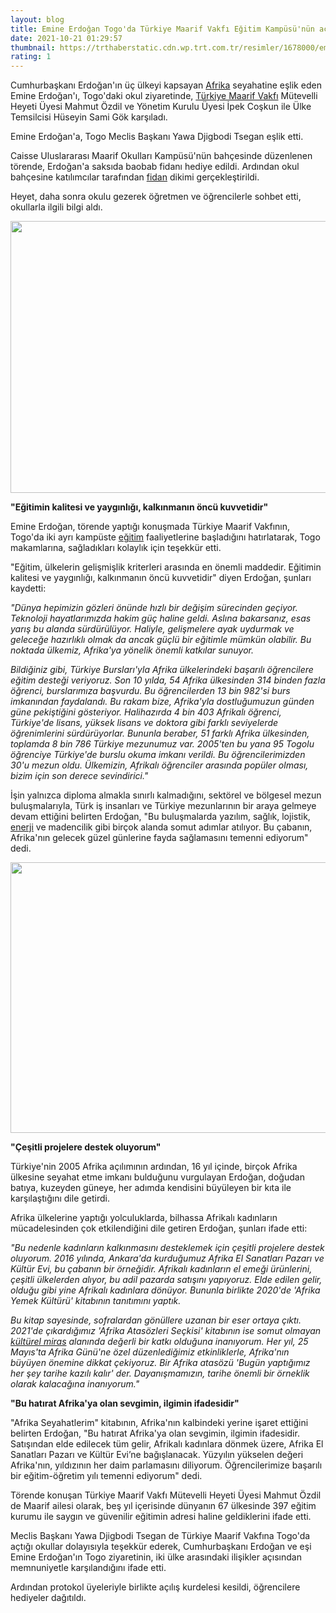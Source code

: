 ```yaml
--- 
layout: blog
title: Emine Erdoğan Togo'da Türkiye Maarif Vakfı Eğitim Kampüsü'nün açılışını yaptı
date: 2021-10-21 01:29:57
thumbnail: https://trthaberstatic.cdn.wp.trt.com.tr/resimler/1678000/emine-erdogan-togo-aa-1678153.jpg
rating: 1
---
```

<p>
	Cumhurbaşkanı Erdoğan'ın üç ülkeyi kapsayan <a href="https://www.trthaber.com/etiket/afrika/" target="_blank">Afrika</a> seyahatine eşlik eden Emine Erdoğan'ı, Togo'daki okul ziyaretinde, <a href="https://www.trthaber.com/etiket/turkiye-maarif-vakfi/" target="_blank">Türkiye Maarif Vakfı</a> Mütevelli Heyeti Üyesi Mahmut Özdil ve Yönetim Kurulu Üyesi İpek Coşkun ile Ülke Temsilcisi Hüseyin Sami Gök karşıladı.</p>
<p>
	Emine Erdoğan'a, Togo Meclis Başkanı Yawa Djigbodi Tsegan eşlik etti.</p>
<p>
	Caisse Uluslararası Maarif Okulları Kampüsü'nün bahçesinde düzenlenen törende, Erdoğan'a saksıda baobab fidanı hediye edildi. Ardından okul bahçesine katılımcılar tarafından <a href="https://www.trthaber.com/etiket/fidan/" target="_blank">fidan</a> dikimi gerçekleştirildi.</p>
<p>
	Heyet, daha sonra okulu gezerek öğretmen ve öğrencilerle sohbet etti, okullarla ilgili bilgi aldı.</p>
<p>
	<img alt="" src="dosyalar/images/20211019_2_50510597_69811904.jpg" style="width: 650px; height: 435px;" /></p>
<p>
	<strong>"Eğitimin kalitesi ve yaygınlığı, kalkınmanın öncü kuvvetidir"</strong></p>
<p>
	Emine Erdoğan, törende yaptığı konuşmada Türkiye Maarif Vakfının, Togo'da iki ayrı kampüste <a href="https://www.trthaber.com/etiket/egitim/" target="_blank">eğitim</a> faaliyetlerine başladığını hatırlatarak, Togo makamlarına, sağladıkları kolaylık için teşekkür etti.</p>
<p>
	"Eğitim, ülkelerin gelişmişlik kriterleri arasında en önemli maddedir. Eğitimin kalitesi ve yaygınlığı, kalkınmanın öncü kuvvetidir" diyen Erdoğan, şunları kaydetti:</p>
<p>
	<em>"Dünya hepimizin gözleri önünde hızlı bir değişim sürecinden geçiyor. Teknoloji hayatlarımızda hakim güç haline geldi. Aslına bakarsanız, esas yarış bu alanda sürdürülüyor. Haliyle, gelişmelere ayak uydurmak ve geleceğe hazırlıklı olmak da ancak güçlü bir eğitimle mümkün olabilir. Bu noktada ülkemiz, Afrika'ya yönelik önemli katkılar sunuyor.</em></p>
<p>
	<em>Bildiğiniz gibi, Türkiye Bursları'yla Afrika ülkelerindeki başarılı öğrencilere eğitim desteği veriyoruz. Son 10 yılda, 54 Afrika ülkesinden 314 binden fazla öğrenci, burslarımıza başvurdu. Bu öğrencilerden 13 bin 982'si burs imkanından faydalandı. Bu rakam bize, Afrika'yla dostluğumuzun günden güne pekiştiğini gösteriyor. Halihazırda 4 bin 403 Afrikalı öğrenci, Türkiye'de lisans, yüksek lisans ve doktora gibi farklı seviyelerde öğrenimlerini sürdürüyorlar. Bununla beraber, 51 farklı Afrika ülkesinden, toplamda 8 bin 786 Türkiye mezunumuz var. 2005'ten bu yana 95 Togolu öğrenciye Türkiye'de burslu okuma imkanı verildi. Bu öğrencilerimizden 30'u mezun oldu. Ülkemizin, Afrikalı öğrenciler arasında popüler olması, bizim için son derece sevindirici."</em></p>
<p>
	İşin yalnızca diploma almakla sınırlı kalmadığını, sektörel ve bölgesel mezun buluşmalarıyla, Türk iş insanları ve Türkiye mezunlarının bir araya gelmeye devam ettiğini belirten Erdoğan, "Bu buluşmalarda yazılım, sağlık, lojistik, <a href="https://www.trthaber.com/etiket/enerji/" target="_blank">enerji</a> ve madencilik gibi birçok alanda somut adımlar atılıyor. Bu çabanın, Afrika'nın gelecek güzel günlerine fayda sağlamasını temenni ediyorum" dedi.</p>
<p>
	<img alt="" src="dosyalar/images/20211019_2_50510597_69811900.jpg" style="width: 650px; height: 433px;" /></p>
<p>
	<strong>"Çeşitli projelere destek oluyorum"</strong></p>
<p>
	Türkiye'nin 2005 Afrika açılımının ardından, 16 yıl içinde, birçok Afrika ülkesine seyahat etme imkanı bulduğunu vurgulayan Erdoğan, doğudan batıya, kuzeyden güneye, her adımda kendisini büyüleyen bir kıta ile karşılaştığını dile getirdi.</p>
<p>
	Afrika ülkelerine yaptığı yolculuklarda, bilhassa Afrikalı kadınların mücadelesinden çok etkilendiğini dile getiren Erdoğan, şunları ifade etti:</p>
<p>
	<em>"Bu nedenle kadınların kalkınmasını desteklemek için çeşitli projelere destek oluyorum. 2016 yılında, Ankara'da kurduğumuz Afrika El Sanatları Pazarı ve Kültür Evi, bu çabanın bir örneğidir. Afrikalı kadınların el emeği ürünlerini, çeşitli ülkelerden alıyor, bu adil pazarda satışını yapıyoruz. Elde edilen gelir, olduğu gibi yine Afrikalı kadınlara dönüyor. Bununla birlikte 2020'de 'Afrika Yemek Kültürü' kitabının tanıtımını yaptık. </em></p>
<p>
	<em>Bu kitap sayesinde, sofralardan gönüllere uzanan bir eser ortaya çıktı. 2021'de çıkardığımız 'Afrika Atasözleri Seçkisi' kitabının ise somut olmayan <a href="https://www.trthaber.com/etiket/kulturel-miras/" target="_blank">kültürel miras</a> alanında değerli bir katkı olduğuna inanıyorum. Her yıl, 25 Mayıs'ta Afrika Günü'ne özel düzenlediğimiz etkinliklerle, Afrika'nın büyüyen önemine dikkat çekiyoruz. Bir Afrika atasözü 'Bugün yaptığımız her şey tarihe kazılı kalır' der. Dayanışmamızın, tarihe önemli bir örneklik olarak kalacağına inanıyorum."</em></p>
<p>
	<strong>"Bu hatırat Afrika'ya olan sevgimin, ilgimin ifadesidir"</strong></p>
<p>
	"Afrika Seyahatlerim" kitabının, Afrika'nın kalbindeki yerine işaret ettiğini belirten Erdoğan, "Bu hatırat Afrika'ya olan sevgimin, ilgimin ifadesidir. Satışından elde edilecek tüm gelir, Afrikalı kadınlara dönmek üzere, Afrika El Sanatları Pazarı ve Kültür Evi’ne bağışlanacak. Yüzyılın yükselen değeri Afrika'nın, yıldızının her daim parlamasını diliyorum. Öğrencilerimize başarılı bir eğitim-öğretim yılı temenni ediyorum" dedi.</p>
<p>
	Törende konuşan Türkiye Maarif Vakfı Mütevelli Heyeti Üyesi Mahmut Özdil de Maarif ailesi olarak, beş yıl içerisinde dünyanın 67 ülkesinde 397 eğitim kurumu ile saygın ve güvenilir eğitimin adresi haline geldiklerini ifade etti.</p>
<p>
	Meclis Başkanı Yawa Djigbodi Tsegan de Türkiye Maarif Vakfına Togo'da açtığı okullar dolayısıyla teşekkür ederek, Cumhurbaşkanı Erdoğan ve eşi Emine Erdoğan'ın Togo ziyaretinin, iki ülke arasındaki ilişikler açısından memnuniyetle karşılandığını ifade etti.</p>
<p>
	Ardından protokol üyeleriyle birlikte açılış kurdelesi kesildi, öğrencilere hediyeler dağıtıldı.</p>
